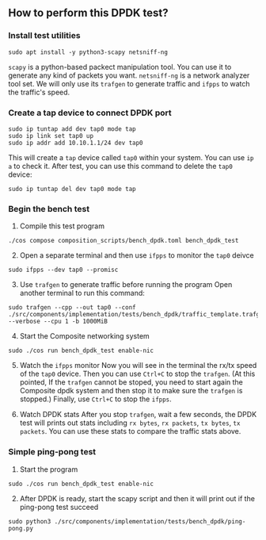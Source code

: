 ## How to perform this DPDK test?

### Install test utilities
```shell
sudo apt install -y python3-scapy netsniff-ng
```
`scapy` is a python-based packect manipulation tool. You can use it to generate any kind of packets you want. `netsniff-ng` is a network analyzer tool set. We will only use its `trafgen` to generate traffic and `ifpps` to watch the traffic's speed.

### Create a tap device to connect DPDK port
```shell
sudo ip tuntap add dev tap0 mode tap
sudo ip link set tap0 up
sudo ip addr add 10.10.1.1/24 dev tap0
```
This will create a `tap` device called `tap0` within your system. You can use `ip a` to check it. After test, you can use this command to delete the `tap0` device:
```shell
sudo ip tuntap del dev tap0 mode tap
```

### Begin the bench test
1. Compile this test program
```shell
./cos compose composition_scripts/bench_dpdk.toml bench_dpdk_test
```
2. Open a separate terminal and then use `ifpps` to monitor the `tap0` deivce
```shell
sudo ifpps --dev tap0 --promisc
```
3. Use `trafgen` to generate traffic before running the program
Open another terminal to run this command:
```shell
sudo trafgen --cpp --out tap0 --conf ./src/components/implementation/tests/bench_dpdk/traffic_template.trafgen --verbose --cpu 1 -b 1000MiB
```
4. Start the Composite networking system
```shell
sudo ./cos run bench_dpdk_test enable-nic
```
5. Watch the `ifpps` monitor
Now you will see in the terminal the rx/tx speed of the `tap0` device. Then you can use `Ctrl+C` to stop the `trafgen`. (At this pointed, If the `trafgen` cannot be stoped, you need to start again the Composite dpdk system and then stop it to make sure the `trafgen` is stopped.) Finally, use `Ctrl+C` to stop the `ifpps`.

6. Watch DPDK stats
After you stop `trafgen`, wait a few seconds, the DPDK test will prints out stats including `rx bytes`, `rx packets`, `tx bytes`, `tx packets`. You can use these stats to compare the traffic stats above.


### Simple ping-pong test
1. Start the program
```shell
sudo ./cos run bench_dpdk_test enable-nic
```

2. After DPDK is ready, start the scapy script and then it will print out if the ping-pong test succeed
```shell
sudo python3 ./src/components/implementation/tests/bench_dpdk/ping-pong.py
```